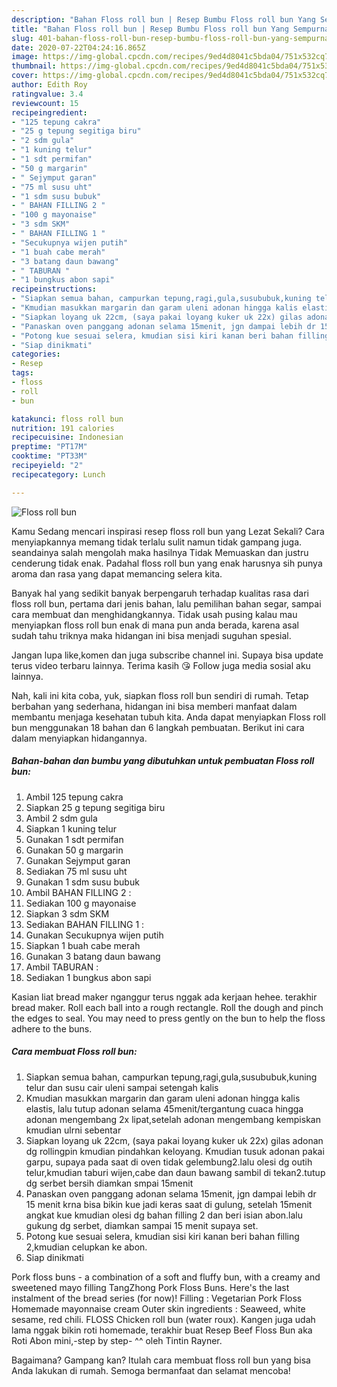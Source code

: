 ```yaml
---
description: "Bahan Floss roll bun | Resep Bumbu Floss roll bun Yang Sempurna"
title: "Bahan Floss roll bun | Resep Bumbu Floss roll bun Yang Sempurna"
slug: 401-bahan-floss-roll-bun-resep-bumbu-floss-roll-bun-yang-sempurna
date: 2020-07-22T04:24:16.865Z
image: https://img-global.cpcdn.com/recipes/9ed4d8041c5bda04/751x532cq70/floss-roll-bun-foto-resep-utama.jpg
thumbnail: https://img-global.cpcdn.com/recipes/9ed4d8041c5bda04/751x532cq70/floss-roll-bun-foto-resep-utama.jpg
cover: https://img-global.cpcdn.com/recipes/9ed4d8041c5bda04/751x532cq70/floss-roll-bun-foto-resep-utama.jpg
author: Edith Roy
ratingvalue: 3.4
reviewcount: 15
recipeingredient:
- "125 tepung cakra"
- "25 g tepung segitiga biru"
- "2 sdm gula"
- "1 kuning telur"
- "1 sdt permifan"
- "50 g margarin"
- " Sejymput garan"
- "75 ml susu uht"
- "1 sdm susu bubuk"
- " BAHAN FILLING 2 "
- "100 g mayonaise"
- "3 sdm SKM"
- " BAHAN FILLING 1 "
- "Secukupnya wijen putih"
- "1 buah cabe merah"
- "3 batang daun bawang"
- " TABURAN "
- "1 bungkus abon sapi"
recipeinstructions:
- "Siapkan semua bahan, campurkan tepung,ragi,gula,susububuk,kuning telur dan susu cair uleni sampai setengah kalis"
- "Kmudian masukkan margarin dan garam uleni adonan hingga kalis elastis, lalu tutup adonan selama 45menit/tergantung cuaca hingga adonan mengembang 2x lipat,setelah adonan mengembang kempiskan kmudian ulrni sebentar"
- "Siapkan loyang uk 22cm, (saya pakai loyang kuker uk 22x) gilas adonan dg rollingpin kmudian pindahkan keloyang. Kmudian tusuk adonan pakai garpu, supaya pada saat di oven tidak gelembung2.lalu olesi dg outih telur,kmudian taburi wijen,cabe dan daun bawang sambil di tekan2.tutup dg serbet bersih diamkan smpai 15menit"
- "Panaskan oven panggang adonan selama 15menit, jgn dampai lebih dr 15 menit krna bisa bikin kue jadi keras saat di gulung, setelah 15menit angkat kue kmudian olesi dg bahan filling 2 dan beri isian abon.lalu gukung dg serbet, diamkan sampai 15 menit supaya set."
- "Potong kue sesuai selera, kmudian sisi kiri kanan beri bahan filling 2,kmudian celupkan ke abon."
- "Siap dinikmati"
categories:
- Resep
tags:
- floss
- roll
- bun

katakunci: floss roll bun 
nutrition: 191 calories
recipecuisine: Indonesian
preptime: "PT17M"
cooktime: "PT33M"
recipeyield: "2"
recipecategory: Lunch

---
```



![Floss roll bun](https://img-global.cpcdn.com/recipes/9ed4d8041c5bda04/751x532cq70/floss-roll-bun-foto-resep-utama.jpg)

Kamu Sedang mencari inspirasi resep floss roll bun yang Lezat Sekali? Cara menyiapkannya memang tidak terlalu sulit namun tidak gampang juga. seandainya salah mengolah maka hasilnya Tidak Memuaskan dan justru cenderung tidak enak. Padahal floss roll bun yang enak harusnya sih punya aroma dan rasa yang dapat memancing selera kita.

Banyak hal yang sedikit banyak berpengaruh terhadap kualitas rasa dari floss roll bun, pertama dari jenis bahan, lalu pemilihan bahan segar, sampai cara membuat dan menghidangkannya. Tidak usah pusing kalau mau menyiapkan floss roll bun enak di mana pun anda berada, karena asal sudah tahu triknya maka hidangan ini bisa menjadi suguhan spesial.

Jangan lupa like,komen dan juga subscribe channel ini. Supaya bisa update terus video terbaru lainnya. Terima kasih 😘 Follow juga media sosial aku lainnya.


Nah, kali ini kita coba, yuk, siapkan floss roll bun sendiri di rumah. Tetap berbahan yang sederhana, hidangan ini bisa memberi manfaat dalam membantu menjaga kesehatan tubuh kita. Anda dapat menyiapkan Floss roll bun menggunakan 18 bahan dan 6 langkah pembuatan. Berikut ini cara dalam menyiapkan hidangannya.

<!--inarticleads1-->

##### Bahan-bahan dan bumbu yang dibutuhkan untuk pembuatan Floss roll bun:

1. Ambil 125 tepung cakra
1. Siapkan 25 g tepung segitiga biru
1. Ambil 2 sdm gula
1. Siapkan 1 kuning telur
1. Gunakan 1 sdt permifan
1. Gunakan 50 g margarin
1. Gunakan  Sejymput garan
1. Sediakan 75 ml susu uht
1. Gunakan 1 sdm susu bubuk
1. Ambil  BAHAN FILLING 2 :
1. Sediakan 100 g mayonaise
1. Siapkan 3 sdm SKM
1. Sediakan  BAHAN FILLING 1 :
1. Gunakan Secukupnya wijen putih
1. Siapkan 1 buah cabe merah
1. Gunakan 3 batang daun bawang
1. Ambil  TABURAN :
1. Sediakan 1 bungkus abon sapi


Kasian liat bread maker nganggur terus nggak ada kerjaan hehee. terakhir bread maker. Roll each ball into a rough rectangle. Roll the dough and pinch the edges to seal. You may need to press gently on the bun to help the floss adhere to the buns. 

<!--inarticleads2-->

##### Cara membuat Floss roll bun:

1. Siapkan semua bahan, campurkan tepung,ragi,gula,susububuk,kuning telur dan susu cair uleni sampai setengah kalis
1. Kmudian masukkan margarin dan garam uleni adonan hingga kalis elastis, lalu tutup adonan selama 45menit/tergantung cuaca hingga adonan mengembang 2x lipat,setelah adonan mengembang kempiskan kmudian ulrni sebentar
1. Siapkan loyang uk 22cm, (saya pakai loyang kuker uk 22x) gilas adonan dg rollingpin kmudian pindahkan keloyang. Kmudian tusuk adonan pakai garpu, supaya pada saat di oven tidak gelembung2.lalu olesi dg outih telur,kmudian taburi wijen,cabe dan daun bawang sambil di tekan2.tutup dg serbet bersih diamkan smpai 15menit
1. Panaskan oven panggang adonan selama 15menit, jgn dampai lebih dr 15 menit krna bisa bikin kue jadi keras saat di gulung, setelah 15menit angkat kue kmudian olesi dg bahan filling 2 dan beri isian abon.lalu gukung dg serbet, diamkan sampai 15 menit supaya set.
1. Potong kue sesuai selera, kmudian sisi kiri kanan beri bahan filling 2,kmudian celupkan ke abon.
1. Siap dinikmati


Pork floss buns - a combination of a soft and fluffy bun, with a creamy and sweetened mayo filling TangZhong Pork Floss Buns. Here&#39;s the last instalment of the bread series (for now)! Filling : Vegetarian Pork Floss Homemade mayonnaise cream Outer skin ingredients : Seaweed, white sesame, red chili. FLOSS Chicken roll bun (water roux). Kangen juga udah lama nggak bikin roti homemade, terakhir buat Resep Beef Floss Bun aka Roti Abon mini,-step by step- ^^ oleh Tintin Rayner. 

Bagaimana? Gampang kan? Itulah cara membuat floss roll bun yang bisa Anda lakukan di rumah. Semoga bermanfaat dan selamat mencoba!
